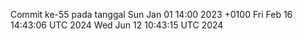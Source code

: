 Commit ke-55 pada tanggal Sun Jan 01 14:00 2023 +0100
Fri Feb 16 14:43:06 UTC 2024
Wed Jun 12 10:43:15 UTC 2024
